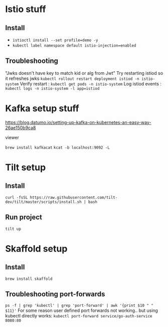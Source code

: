 # Istio stuff

## Install

* `istioctl install --set profile=demo -y`
* `kubectl label namespace default istio-injection=enabled`

## Troubleshooting

"Jwks doesn't have key to match kid or alg from Jwt"
Try restarting istiod so it refreshes jwks `kubectl rollout restart deployment istiod -n istio-system`
Verify restart : `kubectl get pods -n istio-system`
Log istiod events : `kubectl logs -n istio-system -l app=istiod`


# Kafka setup stuff

https://blog.datumo.io/setting-up-kafka-on-kubernetes-an-easy-way-26ae150b9ca8

viewer

`brew install kafkacat`
`kcat -b localhost:9092 -L`

# Tilt setup

## Install
`curl -fsSL https://raw.githubusercontent.com/tilt-dev/tilt/master/scripts/install.sh | bash`

## Run project
`tilt up`

# Skaffold setup

## Install
`brew install skaffold`

## Troubleshooting port-forwards
`ps -f | grep 'kubectl' | grep 'port-forward' | awk '{print $10 " " $11}'`
For some reason user defined port forwards not working.. but using kubectl directly works:
`kubectl port-forward service/go-auth-service 8080:80`
